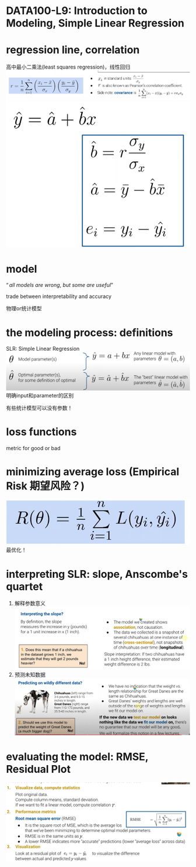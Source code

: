 # DATA100-L9: Introduction to Modeling, Simple Linear Regression

# regression line, correlation
高中最小二乘法(least squares regression)，线性回归
![alt text](image.png)
![alt text](image-1.png)

# model
$“all\ models\ are\ wrong,\ but\ some\ are\ useful”$

trade between interpretability and accuracy

物理or统计模型
# the modeling process: definitions
SLR: Simple Linear Regression
![alt text](image-2.png)
明确input和parameter的区别

有些统计模型可以没有参数！

# loss functions
metric for good or bad 

# minimizing average loss (Empirical Risk 期望风险？)
![alt text](image-3.png)
最优化！
# interpreting SLR: slope, Anscombe's quartet
1. 解释参数意义
![alt text](image-4.png)
2. 预测未知数据
![alt text](image-5.png)
# evaluating the model: RMSE, Residual Plot
![alt text](image-6.png)
